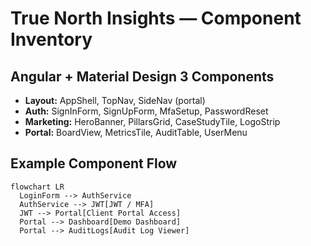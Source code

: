 # True North Insights — Component Inventory

## Angular + Material Design 3 Components
- **Layout:** AppShell, TopNav, SideNav (portal)
- **Auth:** SignInForm, SignUpForm, MfaSetup, PasswordReset
- **Marketing:** HeroBanner, PillarsGrid, CaseStudyTile, LogoStrip
- **Portal:** BoardView, MetricsTile, AuditTable, UserMenu

## Example Component Flow
```mermaid
flowchart LR
  LoginForm --> AuthService
  AuthService --> JWT[JWT / MFA]
  JWT --> Portal[Client Portal Access]
  Portal --> Dashboard[Demo Dashboard]
  Portal --> AuditLogs[Audit Log Viewer]
```

